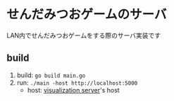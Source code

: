 # せんだみつおゲームのサーバ

LAN内でせんだみつおゲームをする際のサーバ実装です

## build

1. build:  `go build main.go`
2. run: `./main -host http://localhost:5000`
    * host: [visualization server](https://github.com/taruscript/Visualization_Mituo)'s host